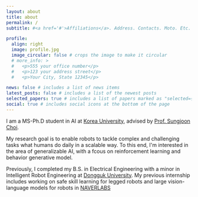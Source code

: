 ```yaml
---
layout: about
title: about
permalink: /
subtitle: #<a href='#'>Affiliations</a>. Address. Contacts. Moto. Etc.

profile:
  align: right
  image: profile.jpg
  image_circular: false # crops the image to make it circular
  # more_info: >
  #   <p>555 your office number</p>
  #   <p>123 your address street</p>
  #   <p>Your City, State 12345</p>

news: false # includes a list of news items
latest_posts: false # includes a list of the newest posts
selected_papers: true # includes a list of papers marked as "selected={true}"
social: true # includes social icons at the bottom of the page
---
```


I am a MS-Ph.D student in AI at [Korea University](https://info.korea.edu/en_info/grad/ai_intro.do), advised by [Prof. Sungjoon Choi](https://sites.google.com/view/sungjoon-choi).

My research goal is to enable robots to tackle complex and challenging tasks what humans do daily in a scalable way. To this end, I'm interested in the area of generalizable AI, with a fcous on reinforcement learning and behavior generative model.

Previously, I completed my B.S. in Electrical Engineering with a minor in Intelligent Robot Engineering at [Dongguk University](https://www.dongguk.edu/). My previous internship includes working on safe skill learning for legged robots and large vision-language models for robots in [NAVERLABS](https://www.naverlabs.com/)
